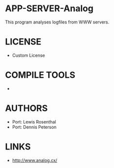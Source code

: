 APP-SERVER-Analog
=================

This program analyses logfiles from WWW servers.

LICENSE
===============
* Custom License

COMPILE TOOLS
===============
* 

AUTHORS
===============
* Port: Lewis Rosenthal
* Port: Dennis Peterson

LINKS
===============
* http://www.analog.cx/
